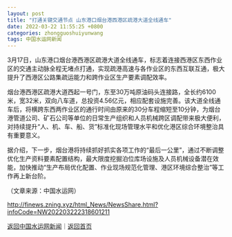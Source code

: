 ```yaml
---
layout: post
title: "打通关键交通节点 山东港口烟台港西港区疏港大道全线通车"
date: 2022-03-22 11:55:25 +0800
categories: zhongguoshuiyunwang
tags: 中国水运网新闻
---
```

<p>3月17日，山东港口烟台港西港区疏港大道全线通车，标志着连接西港区东西作业区的交通主动脉全程无堵点打通，实现疏港高速与各作业区的东西互联互通，极大提升了西港区公路集疏运能力和跨作业区生产要素调配效率。</p>
 <p>烟台港西港区疏港大道西起一号门，东至30万吨原油码头连接路，全长约6100米，宽32米，双向八车道，总投资4.56亿元，相应配套设施完善。该大道全线通车后，将横跨东西两作业区的通行时间由原来的30分车程缩短至10分钟，为烟台港管道公司、矿石公司等单位的日常生产组织和人员机械跨区调配带来极大便利，对持续提升“人、机、车、船、货”标准化现场管理水平和优化港区综合环境整治具有重要意义。</p>
 <p>据介绍，下一步，烟台港将持续抓好抓实各项工作的“最后一公里”，通过不断调整优化生产资料要素配置结构，最大限度挖掘泊位库场设施及人员机械设备潜在效能，加快推动“生产布局优化配置、作业现场规范化管理、港区环境综合整治”等工作再上新台阶。</p><p class="em_media">（文章来源：中国水运网）</p>

<http://finews.zning.xyz/html_News/NewsShare.html?infoCode=NW202203222318601211>

[返回中国水运网新闻](//finews.withounder.com/category/zhongguoshuiyunwang.html)｜[返回首页](//finews.withounder.com/)